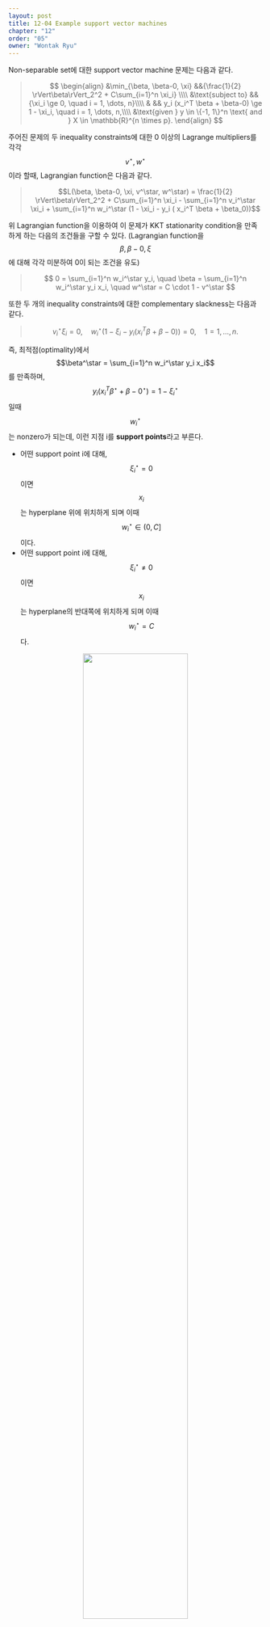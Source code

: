 ```yaml
---
layout: post
title: 12-04 Example support vector machines
chapter: "12"
order: "05"
owner: "Wontak Ryu"
---
```


<script type="text/x-mathjax-config">
MathJax.Hub.Config({
    displayAlign: "center"
});
</script>

Non-separable set에 대한 support vector machine 문제는 다음과 같다.

>$$
>\begin{align}
>    &\min_{\beta, \beta-0, \xi} &&{\frac{1}{2} \rVert\beta\rVert_2^2 + C\sum_{i=1}^n \xi_i} \\\\
>    &\text{subject to} &&{\xi_i \ge 0, \quad i = 1, \dots, n}\\\\
>    & && y_i (x_i^T \beta + \beta-0) \ge 1 - \xi_i, \quad i = 1, \dots, n,\\\\
>&\text{given } y \in \{-1, 1\}^n \text{ and } X \in \mathbb{R}^{n \times p}.
>\end{align}
>$$

주어진 문제의 두 inequality constraints에 대한 0 이상의 Lagrange multipliers를 각각 $$v^\star, w^\star$$이라 할때, Lagrangian function은 다음과 같다.
>$$L(\beta, \beta-0, \xi, v^\star, w^\star) = \frac{1}{2} \rVert\beta\rVert_2^2 + C\sum_{i=1}^n \xi_i - \sum_{i=1}^n v_i^\star \xi_i + \sum_{i=1}^n w_i^\star (1 - \xi_i - y_i ( x_i^T \beta + \beta_0))$$

위 Lagrangian function을 이용하여 이 문제가 KKT stationarity condition을 만족하게 하는 다음의 조건들을 구할 수 있다. (Lagrangian function을 $$\beta, \beta-0, \xi$$에 대해 각각 미분하여 0이 되는 조건을 유도)
>$$
>0 = \sum_{i=1}^n w_i^\star y_i, \quad \beta = \sum_{i=1}^n w_i^\star y_i x_i, \quad w^\star = C \cdot 1 - v^\star
>$$

또한 두 개의 inequality constraints에 대한 complementary slackness는 다음과 같다.
> $$
> v_i^\star \xi_i = 0, \quad w_i^\star (1 - \xi_i - y_i (x_i^T \beta + \beta-0)) =0, \quad 1 = 1, \dots, n.
> $$

즉, 최적점(optimality)에서 $$\beta^\star = \sum_{i=1}^n w_i^\star y_i x_i$$를 만족하며, $$y_i (x_i^T \beta^\star + \beta-0^\star) = 1 - \xi_i^\star$$일때 $$w_i^\star$$는 nonzero가 되는데, 이런 지점  i를 **support points**라고 부른다.

* 어떤 support point i에 대해, $$\xi_i^\star = 0$$이면 $$x_i$$는 hyperplane 위에 위치하게 되며 이때 $$w_i^\star \in (0, C]$$이다.
* 어떤 support point i에 대해, $$\xi_i^\star \neq 0$$이면 $$x_i$$는  hyperplane의 반대쪽에 위치하게 되며 이때 $$w_i^\star = C$$다.

<figure class="image" style="align: center;">
<p align="center">
 <img src="https://wikidocs.net/images/page/20962/svm.png" alt="" width="70%" height="70%">
 <figcaption style="text-align: center;">$$ \text{[Fig1] Illustration of support points with }\ \xi^\star \neq 0 \text{ [3]}$$ </figcaption>
</p>
</figure>

SVM문제를 최적화 하기 전, non-support points를 걸러내는데 위 방법을 이용할 수 있다 (non-support points를 걸러냄으로써 계산 효율을 높일 수 있다). 사실 KKT conditions는 이 문제의 solution을 도출하기 위한 직접적인 역할을 하지는 않지만, 우리는 이를 통해 SVM 문제를 더 잘 이해하기 위한 직관을 얻을 수 있다 [3].
